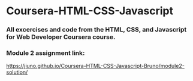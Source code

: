# Coursera-HTML-CSS-Javascript

### All excercises and code from the HTML, CSS, and Javascript for Web Developer Coursera course.

### Module 2 assignment link:
https://jiuno.github.io/Coursera-HTML-CSS-Javascript-Bruno/module2-solution/
